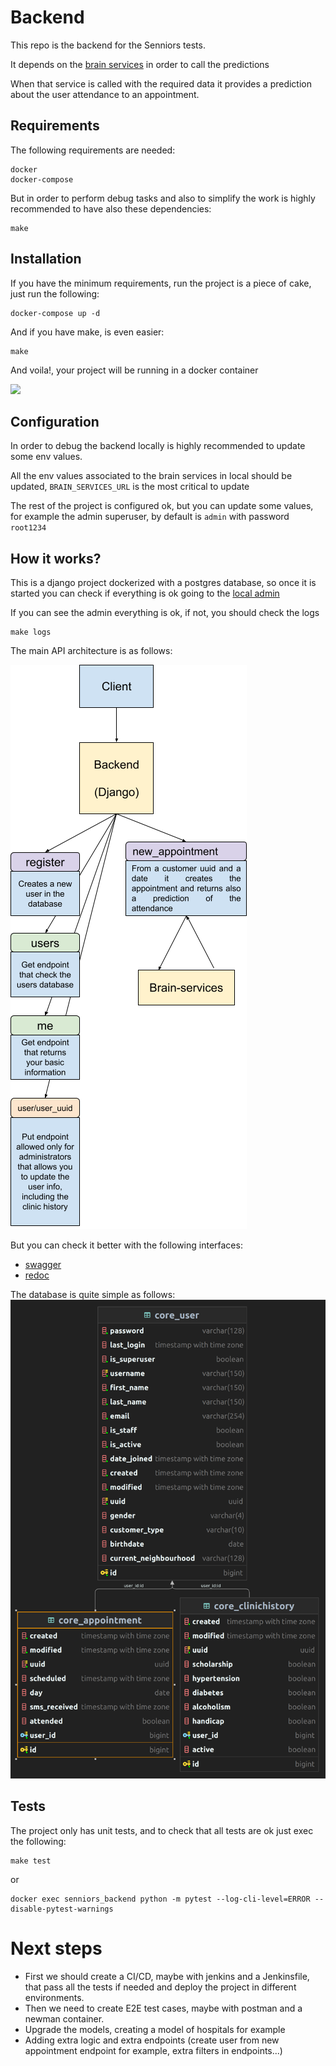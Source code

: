# Backend
This repo is the backend for the Senniors tests.

It depends on the [brain services](https://github.com/martingaldeca/senniors-brain-services) in order to call the predictions

When that service is called with the required data it provides a prediction about the user attendance to an appointment.

## Requirements
The following requirements are needed:

    docker
    docker-compose

But in order to perform debug tasks and also to simplify the work is highly recommended to have also these dependencies:

    make

## Installation
If you have the minimum requirements, run the project is a piece of cake, just run the following:

```shell
docker-compose up -d
```

And if you have make, is even easier:

```shell
make
```

And voila!, your project will be running in a docker container

![](https://c.tenor.com/4lMPHnN8oeQAAAAM/guy-long-hair.gif)

## Configuration
In order to debug the backend locally is highly recommended to update some env values.

All the env values associated to the brain services in local should be updated, `BRAIN_SERVICES_URL` is the most critical to update

The rest of the project is configured ok, but you can update some values, for example the admin superuser, by default is `admin` with password `root1234`

## How it works?
This is a django project dockerized with a postgres database, so once it is started you can check if everything is ok going to the [local admin](http://localhost:3141/senniors_admin/)

If you can see the admin everything is ok, if not, you should check the logs 
```shell
make logs
```

The main API architecture is as follows:

![](media/GeneralArchitecture.png)

But you can check it better with the following interfaces:
* [swagger](http://localhost:3141/api/schema/swagger-ui/)
* [redoc](http://localhost:3141/api/schema/redoc/)

The database is quite simple as follows:
![](media/core_model.png)

## Tests
The project only has unit tests, and to check that all tests are ok just exec the following:

```shell
make test
```

or

```shell
docker exec senniors_backend python -m pytest --log-cli-level=ERROR --disable-pytest-warnings
```

# Next steps
* First we should create a CI/CD, maybe with jenkins and a Jenkinsfile, that pass all the tests if needed and deploy the project in different environments.
* Then we need to create E2E test cases, maybe with postman and a newman container.
* Upgrade the models, creating a model of hospitals for example
* Adding extra logic and extra endpoints (create user from new appointment endpoint for example, extra filters in endpoints...)
